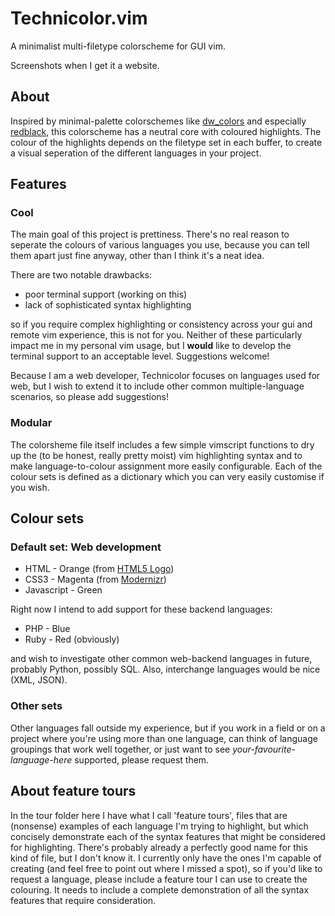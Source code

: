 Technicolor.vim
===============

A minimalist multi-filetype colorscheme for GUI vim.

Screenshots when I get it a website.

About
-----

Inspired by minimal-palette colorschemes like [dw_colors](http://sites.google.com/site/dwcolors/)
and especially [redblack](https://github.com/rdineiu/vim-redblack), this colorscheme has a neutral
core with coloured highlights. The colour of the highlights depends on the filetype set in each buffer,
to create a visual seperation of the different languages in your project.


Features
--------

### Cool

The main goal of this project is prettiness. There's no real reason to seperate the colours of various
languages you use, because you can tell them apart just fine anyway, other than I think it's a neat idea.

There are two notable drawbacks:

* poor terminal support (working on this)
* lack of sophisticated syntax highlighting

so if you require complex highlighting or consistency across your gui and remote vim experience, 
this is not for you. Neither of these particularly impact me in my personal vim usage, but I **would** 
like to develop the terminal support to an acceptable level. Suggestions welcome!

Because I am a web developer, Technicolor focuses on languages used for web, but I wish to extend 
it to include other common multiple-language scenarios, so please add suggestions!


### Modular

The colorsheme file itself includes a few simple vimscript functions to dry up the (to be honest, 
really pretty moist) vim highlighting syntax and to make language-to-colour assignment more easily 
configurable. Each of the colour sets is defined as a dictionary which you can very easily customise 
if you wish.


Colour sets
-----------

### Default set: Web development

* HTML - Orange (from [HTML5 Logo](http://www.w3.org/html/logo))
* CSS3 - Magenta (from [Modernizr](http://www.modernizr.com))
* Javascript - Green

Right now I intend to add support for these backend languages:

* PHP - Blue
* Ruby - Red (obviously)

and wish to investigate other common web-backend languages in future, probably Python, possibly SQL. 
Also, interchange languages would be nice (XML, JSON).

### Other sets

Other languages fall outside my experience, but if you work in a field or on a project where you're 
using more than one language, can think of language groupings that work well together, or just want 
to see *your-favourite-language-here* supported, please request them.



## About feature tours

In the tour folder here I have what I call 'feature tours', files that are (nonsense) examples of each 
language I'm trying to highlight, but which concisely demonstrate each of the syntax features that might
be considered for highlighting. There's probably already a perfectly good name for this kind of file, but 
I don't know it. I currently only have the ones I'm capable of creating (and feel free to point out where 
I missed a spot), so if you'd like to request a language, please include a feature tour I can use to create 
the colouring. 
It needs to include a complete demonstration of all the syntax features that require consideration.


